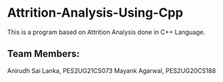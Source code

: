 # Attrition-Analysis-Using-Cpp
This is a program based on Attrition Analysis done in C++ Language.

## Team Members:
Anirudh Sai Lanka, PES2UG21CS073
Mayank Agarwal, PES2UG20CS188
